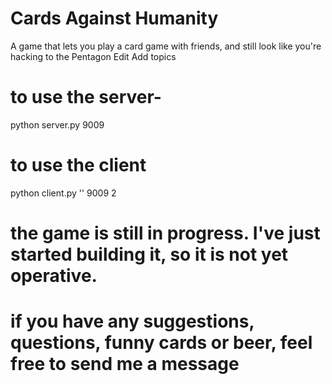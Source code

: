 # Cards Against Humanity

A game that lets you play a card game with friends, and still look like you're hacking to the Pentagon Edit
Add topics

# to use the server-
python server.py 9009

# to use the client
python client.py '' 9009 2

# the game is still in progress. I've just started building it, so it is not yet operative.
# if you have any suggestions, questions, funny cards or beer, feel free to send me a message